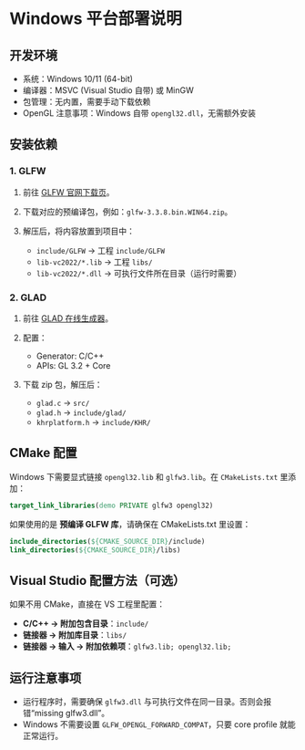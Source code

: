 # Windows 平台部署说明

## 开发环境

* 系统：Windows 10/11 (64-bit)
* 编译器：MSVC (Visual Studio 自带) 或 MinGW
* 包管理：无内置，需要手动下载依赖
* OpenGL 注意事项：Windows 自带 `opengl32.dll`，无需额外安装

## 安装依赖

### 1. GLFW

1. 前往 [GLFW 官网下载页](https://www.glfw.org/download.html)。
2. 下载对应的预编译包，例如：`glfw-3.3.8.bin.WIN64.zip`。
3. 解压后，将内容放置到项目中：

   * `include/GLFW` → 工程 `include/GLFW`
   * `lib-vc2022/*.lib` → 工程 `libs/`
   * `lib-vc2022/*.dll` → 可执行文件所在目录（运行时需要）

### 2. GLAD

1. 前往 [GLAD 在线生成器](https://gen.glad.sh/)。
2. 配置：

   * Generator: C/C++
   * APIs: GL 3.2 + Core
3. 下载 zip 包，解压后：

   * `glad.c` → `src/`
   * `glad.h` → `include/glad/`
   * `khrplatform.h` → `include/KHR/`

## CMake 配置

Windows 下需要显式链接 `opengl32.lib` 和 `glfw3.lib`。在 `CMakeLists.txt` 里添加：

```cmake
target_link_libraries(demo PRIVATE glfw3 opengl32)
```

如果使用的是 **预编译 GLFW 库**，请确保在 CMakeLists.txt 里设置：

```cmake
include_directories(${CMAKE_SOURCE_DIR}/include)
link_directories(${CMAKE_SOURCE_DIR}/libs)
```

## Visual Studio 配置方法（可选）

如果不用 CMake，直接在 VS 工程里配置：

* **C/C++ → 附加包含目录**：`include/`
* **链接器 → 附加库目录**：`libs/`
* **链接器 → 输入 → 附加依赖项**：`glfw3.lib; opengl32.lib;`

## 运行注意事项

* 运行程序时，需要确保 `glfw3.dll` 与可执行文件在同一目录。否则会报错“missing glfw3.dll”。
* Windows 不需要设置 `GLFW_OPENGL_FORWARD_COMPAT`，只要 core profile 就能正常运行。
